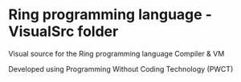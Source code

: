 Ring programming language - VisualSrc folder
============================================

Visual source for the Ring programming language Compiler & VM

Developed using Programming Without Coding Technology (PWCT)